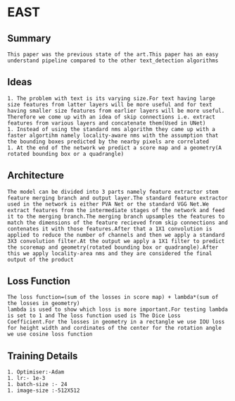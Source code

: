 # EAST

## Summary
	This paper was the previous state of the art.This paper has an easy understand pipeline compared to the other text_detection algorithms

## Ideas
	1. The problem with text is its varying size.For text having large size features from latter layers will be more useful and for text having smaller size features from earlier layers will be more useful. Therefore we come up with an idea of skip connections i.e. extract features from various layers and concatenate them(Used in UNet)
	1. Instead of using the standard nms algorithm they came up with a faster algortihm namely locality-aware nms with the assumption that the bounding boxes predicted by the nearby pixels are correlated 
	1. At the end of the network we predict a score map and a geometry(A rotated bounding box or a quadrangle)

## Architecture
	The model can be divided into 3 parts namely feature extractor stem feature merging branch and output layer.The standard feature extractor used in the network is either PVA Net or the standard VGG Net.We extract features from the intermediate stages of the network and feed it to the merging branch.The merging branch upsamples the features to match the dimensions of the feature recieved from skip connections and contenates it with those features.After that a 1X1 convolution is applied to reduce the number of channels and then we apply a standard 3X3 convolution filter.At the output we apply a 1X1 filter to predict the scoremap and geometry(rotated bounding box or quadrangle).After this we apply locality-area nms and they are considered the final output of the product


## Loss Function
	The loss function=(sum of the losses in score map) + lambda*(sum of the losses in geometry)
	lambda is used to show which loss is more important.For testing lambda is set to 1 and The loss function used is The Dice Loss Coefficient.For the losses in geometry in a rectangle we use IOU loss for height width and cordinates of the center for the rotation angle we use cosine loss function

## Training Details
	1. Optimiser:-Adam
	1. lr:- 1e-3
	1. batch-size :- 24
	1. image-size :-512X512